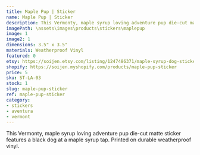 ```yaml
---
title: Maple Pup | Sticker
name: Maple Pup | Sticker
description: This Vermonty, maple syrup loving adventure pup die-cut matte sticker features a black dog at a maple syrup tap. Printed on durable weatherproof vinyl.
imagePath: \assets\images\products\stickers\maplepup
image: 1
image2: 1
dimensions: 3.5" x 3.5"
materials: Weatherproof Vinyl
featured: 0
etsy: https://soijen.etsy.com/listing/1247486371/maple-syrup-dog-sticker-weatherproof?utm_source=Copy&utm_medium=ListingManager&utm_campaign=Share&utm_term=so.lmsm&share_time=1695260287696
shopify: https://soijen.myshopify.com/products/maple-pup-sticker
price: 5
sku: ST-LA-03
stock: 1
slug: maple-pup-sticker
ref: maple-pup-sticker
category:
- stickers
- aventura
- vermont
---
```

This Vermonty, maple syrup loving adventure pup die-cut matte sticker features a black dog at a maple syrup tap. Printed on durable weatherproof vinyl.